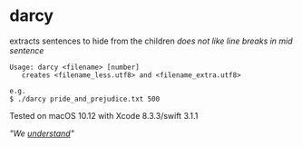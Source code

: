# darcy

extracts sentences to hide from the children
*does not like line breaks in mid sentence*

```Shell
Usage: darcy <filename> [number]
   creates <filename_less.utf8> and <filename_extra.utf8>

e.g.  
$ ./darcy pride_and_prejudice.txt 500

```

Tested on macOS 10.12 with Xcode 8.3.3/swift 3.1.1
  
*"We [understand](http://syntience.com/)"*  


